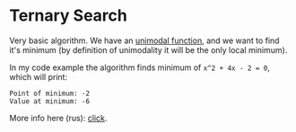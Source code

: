 # Ternary Search

Very basic algorithm. We have an [unimodal function](https://en.wikipedia.org/wiki/Unimodality), and we want to find it's minimum (by definition of unimodality it will be the only local minimum).

In my code example the algorithm finds minimum of `x^2 + 4x - 2 = 0`, which will print:

```
Point of minimum: -2
Value at minimum: -6
```

More info here (rus): [click](https://neerc.ifmo.ru/wiki/index.php?title=%D0%A2%D1%80%D0%BE%D0%B8%D1%87%D0%BD%D1%8B%D0%B9_%D0%BF%D0%BE%D0%B8%D1%81%D0%BA).